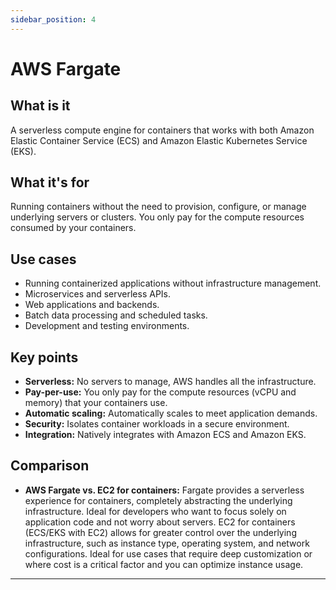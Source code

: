 ```yaml
---
sidebar_position: 4
---
```


# AWS Fargate

## What is it
A serverless compute engine for containers that works with both Amazon Elastic Container Service (ECS) and Amazon Elastic Kubernetes Service (EKS).

## What it's for
Running containers without the need to provision, configure, or manage underlying servers or clusters. You only pay for the compute resources consumed by your containers.

## Use cases
- Running containerized applications without infrastructure management.
- Microservices and serverless APIs.
- Web applications and backends.
- Batch data processing and scheduled tasks.
- Development and testing environments.

## Key points
- **Serverless:** No servers to manage, AWS handles all the infrastructure.
- **Pay-per-use:** You only pay for the compute resources (vCPU and memory) that your containers use.
- **Automatic scaling:** Automatically scales to meet application demands.
- **Security:** Isolates container workloads in a secure environment.
- **Integration:** Natively integrates with Amazon ECS and Amazon EKS.

## Comparison
- **AWS Fargate vs. EC2 for containers:** Fargate provides a serverless experience for containers, completely abstracting the underlying infrastructure. Ideal for developers who want to focus solely on application code and not worry about servers. EC2 for containers (ECS/EKS with EC2) allows for greater control over the underlying infrastructure, such as instance type, operating system, and network configurations. Ideal for use cases that require deep customization or where cost is a critical factor and you can optimize instance usage.
---
